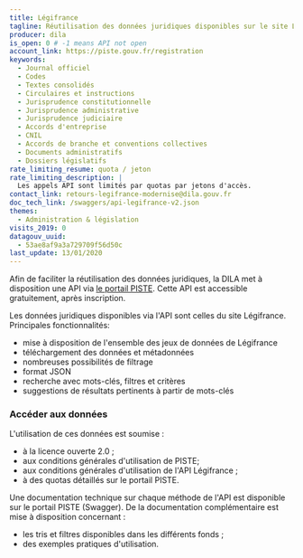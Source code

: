 ```yaml
---
title: Légifrance
tagline: Réutilisation des données juridiques disponibles sur le site Légifrance # une phrase maximum
producer: dila
is_open: 0 # -1 means API not open
account_link: https://piste.gouv.fr/registration
keywords:
  - Journal officiel
  - Codes
  - Textes consolidés
  - Circulaires et instructions
  - Jurisprudence constitutionnelle
  - Jurisprudence administrative
  - Jurisprudence judiciaire
  - Accords d'entreprise
  - CNIL
  - Accords de branche et conventions collectives
  - Documents administratifs
  - Dossiers législatifs
rate_limiting_resume: quota / jeton
rate_limiting_description: |
  Les appels API sont limités par quotas par jetons d'accès.
contact_link: retours-legifrance-modernise@dila.gouv.fr
doc_tech_link: /swaggers/api-legifrance-v2.json
themes:
  - Administration & législation
visits_2019: 0
datagouv_uuid:
  - 53ae8af9a3a729709f56d50c
last_update: 13/01/2020
---
```


Afin de faciliter la réutilisation des données juridiques, la DILA met à disposition une API via [le portail PISTE](https://piste.gouv.fr). Cette API est accessible gratuitement, après inscription.

Les données juridiques disponibles via l'API sont celles du site Légifrance. 
Principales fonctionnalités:

- mise à disposition de l'ensemble des jeux de données de Légifrance
- téléchargement des données et métadonnées
- nombreuses possibilités de filtrage
- format JSON
- recherche avec mots-clés, filtres et critères
- suggestions de résultats pertinents à partir de mots-clés

### Accéder aux données

L'utilisation de ces données est soumise :
- à la licence ouverte 2.0 ;
- aux conditions générales d'utilisation de PISTE;
- aux conditions générales d'utilisation de l'API Légifrance ;
- à des quotas détaillés sur le portail PISTE.

Une documentation technique sur chaque méthode de l'API est disponible sur le portail PISTE (Swagger).
De la documentation complémentaire est mise à disposition concernant :
- les tris et filtres disponibles dans les différents fonds  ;
- des exemples pratiques d'utilisation.

